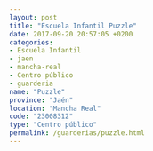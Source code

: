 ```yaml
---
layout: post
title: "Escuela Infantil Puzzle"
date: 2017-09-20 20:57:05 +0200
categories:
- Escuela Infantil
- jaen
- mancha-real
- Centro público
- guarderia
name: "Puzzle"
province: "Jaén"
location: "Mancha Real"
code: "23008312"
type: "Centro público"
permalink: /guarderias/puzzle.html
---
```

